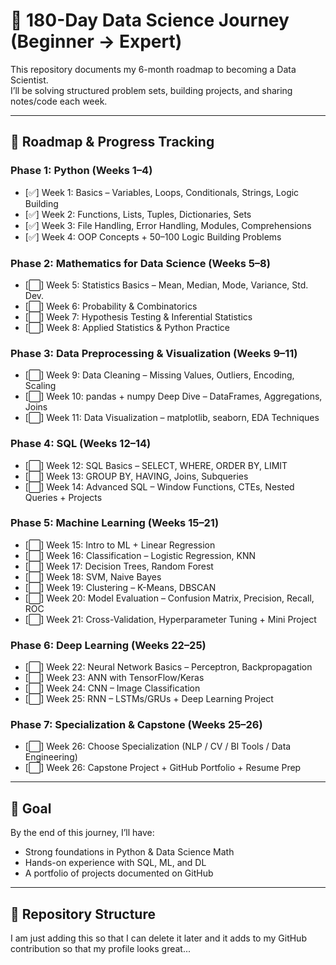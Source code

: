 # 📘 180-Day Data Science Journey (Beginner → Expert)

This repository documents my 6-month roadmap to becoming a Data Scientist.  
I’ll be solving structured problem sets, building projects, and sharing notes/code each week.  

---

## 📅 Roadmap & Progress Tracking  

### **Phase 1: Python (Weeks 1–4)**
- [✅] Week 1: Basics – Variables, Loops, Conditionals, Strings, Logic Building  
- [✅] Week 2: Functions, Lists, Tuples, Dictionaries, Sets  
- [✅] Week 3: File Handling, Error Handling, Modules, Comprehensions  
- [✅] Week 4: OOP Concepts + 50–100 Logic Building Problems  

### **Phase 2: Mathematics for Data Science (Weeks 5–8)**
- [⬜] Week 5: Statistics Basics – Mean, Median, Mode, Variance, Std. Dev.  
- [⬜] Week 6: Probability & Combinatorics  
- [⬜] Week 7: Hypothesis Testing & Inferential Statistics  
- [⬜] Week 8: Applied Statistics & Python Practice  

### **Phase 3: Data Preprocessing & Visualization (Weeks 9–11)**
- [⬜] Week 9: Data Cleaning – Missing Values, Outliers, Encoding, Scaling  
- [⬜] Week 10: pandas + numpy Deep Dive – DataFrames, Aggregations, Joins  
- [⬜] Week 11: Data Visualization – matplotlib, seaborn, EDA Techniques  

### **Phase 4: SQL (Weeks 12–14)**
- [⬜] Week 12: SQL Basics – SELECT, WHERE, ORDER BY, LIMIT  
- [⬜] Week 13: GROUP BY, HAVING, Joins, Subqueries  
- [⬜] Week 14: Advanced SQL – Window Functions, CTEs, Nested Queries + Projects  

### **Phase 5: Machine Learning (Weeks 15–21)**
- [⬜] Week 15: Intro to ML + Linear Regression  
- [⬜] Week 16: Classification – Logistic Regression, KNN  
- [⬜] Week 17: Decision Trees, Random Forest  
- [⬜] Week 18: SVM, Naive Bayes  
- [⬜] Week 19: Clustering – K-Means, DBSCAN  
- [⬜] Week 20: Model Evaluation – Confusion Matrix, Precision, Recall, ROC  
- [⬜] Week 21: Cross-Validation, Hyperparameter Tuning + Mini Project  

### **Phase 6: Deep Learning (Weeks 22–25)**
- [⬜] Week 22: Neural Network Basics – Perceptron, Backpropagation  
- [⬜] Week 23: ANN with TensorFlow/Keras  
- [⬜] Week 24: CNN – Image Classification  
- [⬜] Week 25: RNN – LSTMs/GRUs + Deep Learning Project  

### **Phase 7: Specialization & Capstone (Weeks 25–26)**
- [⬜] Week 26: Choose Specialization (NLP / CV / BI Tools / Data Engineering)  
- [⬜] Week 26: Capstone Project + GitHub Portfolio + Resume Prep  

---

## 🎯 Goal  
By the end of this journey, I’ll have:  
- Strong foundations in Python & Data Science Math  
- Hands-on experience with SQL, ML, and DL  
- A portfolio of projects documented on GitHub  

---

## 📂 Repository Structure  
I am just adding this so that I can delete it later and it adds to my GitHub contribution so that my profile looks great...
